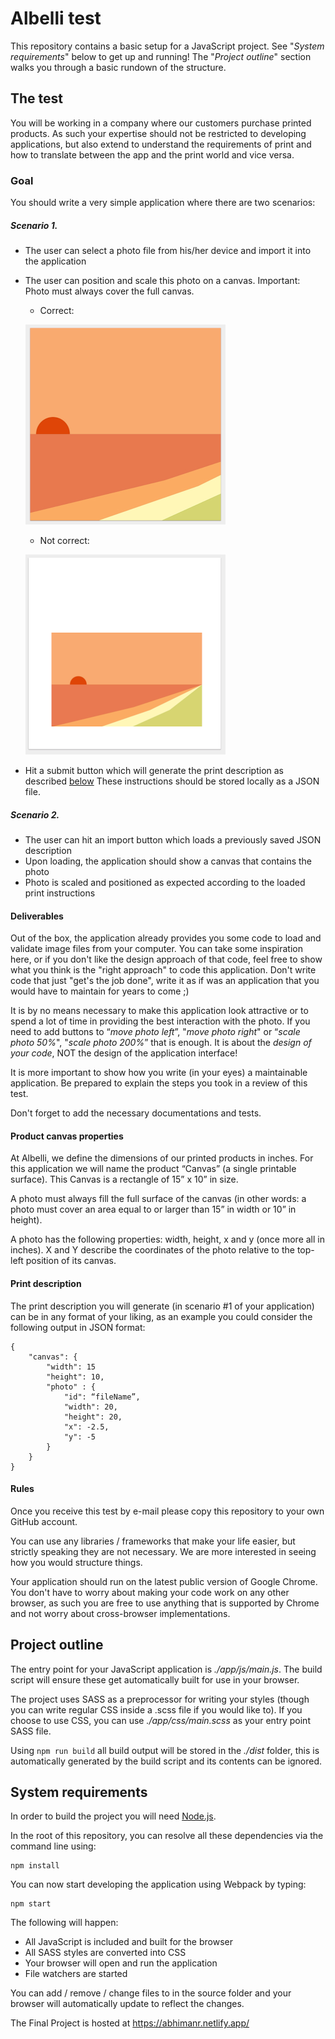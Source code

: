 # Albelli test

This repository contains a basic setup for a JavaScript project. 
See "_System requirements_" below to get up
and running! The "_Project outline_" section walks you through a basic
rundown of the structure.

## The test

You will be working in a company where our customers purchase
printed products. As such your expertise should not be restricted to
developing applications, but also extend to understand the requirements
of print and how to translate between the app and the print world and 
vice versa.

### Goal

You should write a very simple application where there are two scenarios:

##### Scenario 1.

* The user can select a photo file from his/her device and import it into the application
* The user can position and scale this photo on a canvas. Important: Photo must always cover the full canvas.
  * Correct:

  ![correct](./doc/correct.png)

  * Not correct:

  ![not correct](./doc/not_correct.png)

* Hit a submit button which will generate the print description as described [below](https://github.com/albumprinter/software-engineer-js-test/tree/photo-editor#print-description)
 These instructions should be stored locally as a JSON file.

##### Scenario 2.

* The user can hit an import button which loads a previously saved JSON description
* Upon loading, the application should show a canvas that contains the photo
* Photo is scaled and positioned as expected according to the loaded print instructions

#### Deliverables

Out of the box, the application already provides you some code to load
and validate image files from your computer. You can take some inspiration
here, or if you don't like the design approach of that code, feel free
to show what you think is the "right approach" to code this application.
Don't write code that just "get's the job done", write it as if was an
application that you would have to maintain for years to come ;)

It is by no means necessary to make this application look attractive or
to spend a lot of time in providing the best interaction with the photo.
If you need to add buttons to “_move photo left_”, "_move photo right_" or
“_scale photo 50%_", "_scale photo 200%_” that is enough. It is about the
_design of your code_, NOT the design of the application interface!

It is more important to show how you write (in your eyes) a maintainable
application. Be prepared to explain the steps you took in a review of this test.

Don't forget to add the necessary documentations and tests.

#### Product canvas properties

At Albelli, we define the dimensions of our printed products in inches.
For this application we will name the product “Canvas” (a single printable surface).
This Canvas is a rectangle of 15” x 10” in size.

A photo must always fill the full surface of the canvas (in other words:
a photo must cover an area equal to or larger than 15” in width or 10” in height).

A photo has the following properties: width, height, x and y (once more
all in inches). X and Y describe the coordinates of the photo relative
to the top-left position of its canvas.

#### Print description

The print description you will generate (in scenario #1 of your application)
can be in any format of your liking, as an example you could consider
the following output in JSON format:

    {
        "canvas": {
            "width": 15
            "height": 10,
            "photo" : {
                "id": “fileName”,
                "width": 20,
                "height": 20,
                "x": -2.5,
                "y": -5
            }
        }
    }

#### Rules

Once you receive this test by e-mail please copy this repository to
your own GitHub account.

You can use any libraries / frameworks that make your life easier, but strictly speaking they are not necessary. 
We are more interested in seeing how you would structure things.
 
Your application should run on the latest public version of Google Chrome.
You don't have to worry about making your code work on any other browser, as
such you are free to use anything that is supported by Chrome and not worry
about cross-browser implementations.

## Project outline

The entry point for your JavaScript application is _./app/js/main.js_. The build script
will ensure these get automatically built for use in your browser.

The project uses SASS as a preprocessor for writing your styles (though you can
write regular CSS inside a .scss file if you would like to). If you choose to use CSS,
you can use _./app/css/main.scss_ as your entry point SASS file.

Using `npm run build` all build output will be stored in the _./dist_ folder, this is
automatically generated by the build script and its contents can be ignored.

## System requirements

In order to build the project you will need [Node.js](https://nodejs.org/en/).

In the root of this repository, you can resolve all these dependencies via
the command line using:

    npm install
    
You can now start developing the application using Webpack by typing:

    npm start
    
The following will happen:

 * All JavaScript is included and built for the browser
 * All SASS styles are converted into CSS
 * Your browser will open and run the application
 * File watchers are started

You can add / remove / change files to in the source folder and your
browser will automatically update to reflect the changes.

The Final Project is hosted at https://abhimanr.netlify.app/
